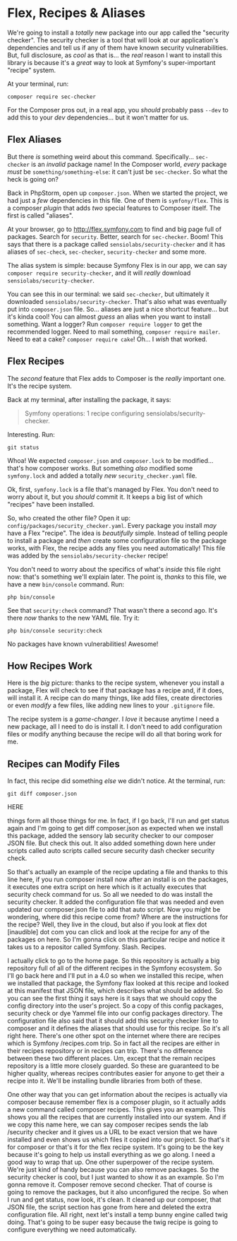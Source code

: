 # Flex, Recipes & Aliases

We're going to install a *totally* new package into our app called the
"security checker". The security checker is a tool that will look at our
application's dependencies and tell us if any of them have known security
vulnerabilities. But, full disclosure, as *cool* as that is...  the *real*
reason I want to install this library is because it's a *great* way to look at
Symfony's super-important "recipe" system.

At your terminal, run:

```terminal
composer require sec-checker
```

For the Composer pros out, in a real app, you *should* probably pass `--dev`
to add this to your *dev* dependencies... but it won't matter for us.

## Flex Aliases

But there *is* something weird about this command. Specifically... `sec-checker`
is an *invalid* package name! In the Composer world, *every* package *must* be
`something/something-else`: it can't just be `sec-checker`. So what the heck
is going on?

Back in PhpStorm, open up `composer.json`. When we started the project, we
had just a *few* dependencies in this file. One of them is `symfony/flex`.
This is a composer *plugin* that adds *two* special features to Composer itself.
The first is called "aliases".

At your browser, go to http://flex.symfony.com to find and big page full of packages.
Search for `security`. Better, search for `sec-checker`. Boom! This says that there
is a package called `sensiolabs/security-checker` and it has aliases of
`sec-check`, `sec-checker`, `security-checker` and some more.

The alias system is simple: because Symfony Flex is in our app, we can say
`composer require security-checker`, and it will *really* download
`sensiolabs/security-checker`.

You can see this in our terminal: we said `sec-checker`, but ultimately it
downloaded `sensiolabs/security-checker`. That's also what was eventually put
into `composer.json` file. So... aliases are just a nice shortcut feature... but
it's kinda cool! You can almost *guess* an alias when you want to install something.
Want a logger? Run `composer require logger` to get the recommended logger.
Need to mail something, `composer require mailer`. Need to eat a cake?
`composer require cake`! Oh... I *wish* that worked.

## Flex Recipes

The *second* feature that Flex adds to Composer is the *really* important one.
It's the recipe system.

Back at my terminal, after installing the package, it says:

> Symfony operations: 1 recipe
> configuring sensiolabs/security-checker.

Interesting. Run:

```terminal
git status
```

Whoa! We expected `composer.json` and `composer.lock` to be modified... that's
how composer works. But something *also* modified some `symfony.lock` and added
a totally *new* `security_checker.yaml` file.

Ok, first, `symfony.lock` is a file that's managed by Flex. You don't need to
worry about it, but you *should* commit it. It keeps a big list of which "recipes"
have been installed.

So, who created the other file? Open it up: `config/packages/security_checker.yaml`.
Every package you install *may* have a Flex "recipe". The idea is *beautifully*
simple. Instead of telling people to install a package and *then* create some
configuration file so the package works, with Flex, the recipe adds any files you
need automatically! This file was added by the `sensiolabs/security-checker` recipe!

You don't need to worry about the specifics of what's *inside* this file right
now: that's something we'll explain later. The point is, *thanks* to this file,
we have a new `bin/console` command. Run:

```terminal
php bin/console
```

See that `security:check` command? That wasn't there a second ago. It's there
*now* thanks to the new YAML file. Try it:

```terminal
php bin/console security:check
```

No packages have known vulnerabilities! Awesome!

## How Recipes Work

Here is the *big* picture: thanks to the recipe system, whenever you install a
package, Flex will check to see if that package has a recipe and, if it does,
will install it. A recipe can do many things, like add files, create directories
or even *modify* a few files, like adding new lines to your `.gitignore` file.

The recipe system is a *game-changer*. I *love* it because anytime I need a
new package, all I need to do is install it. I don't need to add configuration
files or modify anything because the recipe will do all that boring work for me.

## Recipes can Modify Files

In fact, this recipe did something *else* we didn't notice. At the terminal, run:

```terminal
git diff composer.json
```

HERE

things form all those things for me. In fact, if I go back, I'll run and get status
again and I'm going to get diff composer.json as expected when we install this
package, added the sensory lab security checker to our composer JSON file. But check
this out. It also added something down here under scripts called auto scripts called
secure security dash checker security check.

So that's actually an example of the recipe updating a file and thanks to this line
here, if you run composer install now after an install is on the packages, it
executes one extra script on here which is it actually executes that security check
command for us. So all we needed to do was install the security checker. It added the
configuration file that was needed and even updated our composer.json file to add
that auto script. Now you might be wondering, where did this recipe come from? Where
are the instructions for the recipe? Well, they live in the cloud, but also if you
look at flex dot [inaudible] dot com you can click and look at the recipe for any of
the packages on here. So I'm gonna click on this particular recipe and notice it
takes us to a repositor called Symfony. Slash. Recipes.

I actually click to go to the home page. So this repository is actually a big
repository full of all of the different recipes in the Symfony ecosystem. So I'll go
back here and I'll put in a 4.0 so when we installed this recipe, when we installed
that package, the Symfony flax looked at this recipe and looked at this manifest that
JSON file, which describes what should be added. So you can see the first thing it
says here is it says that we should copy the config directory into the user's
project. So a copy of this config packages, security check or dye Yammel file into
our config packages directory. The configuration file also said that it should add
this security checker line to composer and it defines the aliases that should use for
this recipe. So it's all right here. There's one other spot on the internet where
there are recipes which is Symfony /recipes.com trip. So in fact all the recipes are
either in their recipes repository or in recipes can trip. There's no difference
between these two different places. Um, except that the remain recipes repository is
a little more closely guarded. So these are guaranteed to be higher quality, whereas
recipes contributes easier for anyone to get their a recipe into it. We'll be
installing bundle libraries from both of these.

One other way that you can get information about the recipes is actually via composer
because remember flex is a composer plugin, so it actually adds a new command called
composer recipes. This gives you an example. This shows you all the recipes that are
currently installed into our system. And if we copy this name here, we can say
composer recipes sends the lab /security checker and it gives us a URL to be exact
version that we have installed and even shows us which files it copied into our
project. So that's it for composer or that's it for the flex recipe system. It's
going to be the key because it's going to help us install everything as we go along.
I need a good way to wrap that up. One other superpower of the recipe system. We're
just kind of handy because you can also remove packages. So the security checker is
cool, but I just wanted to show it as an example. So I'm gonna remove it. Composer
remove second checker. That of course is going to remove the packages, but it also
unconfigured the recipe. So when I run and get status, now look, it's clean. It
cleaned up our composer, that JSON file, the script section has gone from here and
deleted the extra configuration file. All right, next let's install a temp bunny
engine called twig doing. That's going to be super easy because the twig recipe is
going to configure everything we need automatically.
